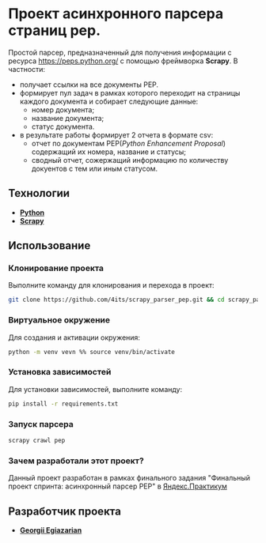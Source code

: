 # Проект асинхронного парсера страниц pep.
Простой парсер, предназначенный для получения информации с ресурса https://peps.python.org/ с помощью фреймворка **Scrapy**. 
В частности:
- получает ссылки на все документы PEP.
- формирует пул задач в рамках которого переходит на страницы каждого документа и собирает следующие данные:
  - номер документа;
  - название документа;
  - статус документа.
- в результате работы формирует 2 отчета в формате csv:
  - отчет по документам PEP(_Python Enhancement Proposal_) содержащий их номера, название и статусы;
  - сводный отчет, сожержащий информацию по количеству докуентов с тем или иным статусом.

## Технологии
- [**Python**](https://docs.python.org/3.12/)
- [**Scrapy**](https://pypi.org/project/Scrapy/2.5.1/)


## Использование

### Клонирование проекта
Выполните команду для клонирования и перехода в проект:
```bash
git clone https://github.com/4its/scrapy_parser_pep.git && cd scrapy_parser_pep
```

### Виртуальное окружение
Для создания и активации окружения:
```bash
python -m venv vevn %% source venv/bin/activate
```

### Установка зависимостей
Для установки зависимостей, выполните команду:
```bash
pip install -r requirements.txt
```

### Запуск парсера
```bash
scrapy crawl pep       
```

### Зачем разработали этот проект?
Данный проект разработан в рамках финального задания "Финальный проект спринта: асинхронный парсер PEP" в [Яндекс.Практикум](https://practicum.yandex.ru/python-developer-plus/)

## Разработчик проекта

- [**Georgii Egiazarian**](https://github.com/4its)
 
